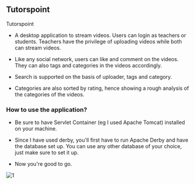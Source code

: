 ## Tutorspoint

Tutorspoint

* A desktop application to stream videos. Users can login as teachers or students. Teachers have the privilege of uploading videos while both can stream videos.

* Like any social network, users can like and comment on the videos. They can also tags and categories in the videos accordingly. 

* Search is supported on the basis of uploader, tags and category.

* Categories are also sorted by rating, hence showing a rough analysis of the categories of the videos.

### How to use the application?

* Be sure to have Servlet Container (eg I used Apache Tomcat) installed on your machine. 

* Since I have used derby, you'll first have to run Apache Derby and have the database set up. You can use any other database of your choice, just make sure to set it up.

* Now you're good to go.

![1](https://i.imgur.com/j3qewjD.jpg)


